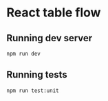 # React table flow

## Running dev server

```
npm run dev
```

## Running tests

```
npm run test:unit
```
